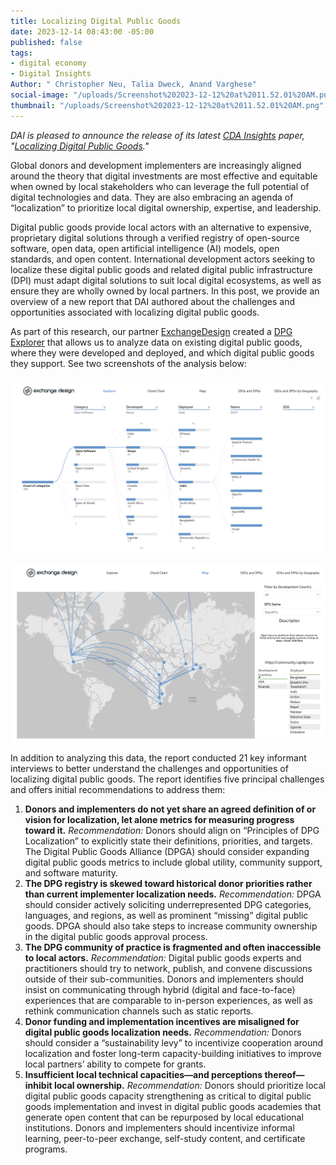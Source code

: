 ```yaml
---
title: Localizing Digital Public Goods
date: 2023-12-14 08:43:00 -05:00
published: false
tags:
- digital economy
- Digital Insights
Author: " Christopher Neu, Talia Dweck, Anand Varghese"
social-image: "/uploads/Screenshot%202023-12-12%20at%2011.52.01%20AM.png"
thumbnail: "/uploads/Screenshot%202023-12-12%20at%2011.52.01%20AM.png"
---
```


*DAI is pleased to announce the release of its latest [CDA Insights](https://www.dai.com/our-work/solutions/digital-acceleration-solutions/cda-insights) paper, "[Localizing Digital Public Goods](https://dai-assets.s3.amazonaws.com/Localizing%20Digital%20Public%20Goods.pdf)."*

Global donors and development implementers are increasingly aligned around the theory that digital investments are most effective and equitable when owned by local stakeholders who can leverage the full potential of digital technologies and data. They are also embracing an agenda of “localization” to prioritize local digital ownership, expertise, and leadership. 

<!--more-->

Digital public goods provide local actors with an alternative to expensive, proprietary digital solutions through a verified registry of open-source software, open data, open artificial intelligence (AI) models, open standards, and open content. International development actors seeking to localize these digital public goods and related digital public infrastructure (DPI) must adapt digital solutions to suit local digital ecosystems, as well as ensure they are wholly owned by local partners. In this post, we provide an overview of a new report that DAI authored about the challenges and opportunities associated with localizing digital public goods.

As part of this research, our partner [ExchangeDesign](https://www.exchange.design/) created a [DPG Explorer](https://www.exchange.design/dpgs-explorer) that allows us to analyze data on existing digital public goods, where they were developed and deployed, and which digital public goods they support. See two screenshots of the analysis below:

![Screenshot 2023-12-12 at 11.50.02 AM.png](/uploads/Screenshot%202023-12-12%20at%2011.50.02%20AM.png) 

![Screenshot 2023-12-12 at 11.51.15 AM.png](/uploads/Screenshot%202023-12-12%20at%2011.51.15%20AM.png) 

In addition to analyzing this data, the report conducted 21 key informant interviews to better understand the challenges and opportunities of localizing digital public goods. The report identifies five principal challenges and offers initial recommendations to address them: 

1. **Donors and implementers do not yet share an agreed definition of or vision for localization, let alone metrics for measuring progress toward it.** *Recommendation:* Donors should align on “Principles of DPG Localization” to explicitly state their definitions, priorities, and targets. The Digital Public Goods Alliance (DPGA) should consider expanding digital public goods metrics to include global utility, community support, and software maturity. 
1. **The DPG registry is skewed toward historical donor priorities rather than current implementer localization needs.** *Recommendation:* DPGA should consider actively soliciting underrepresented DPG categories, languages, and regions, as well as prominent “missing” digital public goods. DPGA should also take steps to increase community ownership in the digital public goods approval process. 
1. **The DPG community of practice is fragmented and often inaccessible to local actors.** *Recommendation:* Digital public goods experts and practitioners should try to network, publish, and convene discussions outside of their sub-communities. Donors and implementers should insist on communicating through hybrid (digital and face-to-face) experiences that are comparable to in-person experiences, as well as rethink communication channels such as static reports. 
1. **Donor funding and implementation incentives are misaligned for digital public goods localization needs.** *Recommendation:* Donors should consider a “sustainability levy” to incentivize cooperation around localization and foster long-term capacity-building initiatives to improve local partners’ ability to compete for grants.
1. **Insufficient local technical capacities—and perceptions thereof—inhibit local ownership.** *Recommendation:* Donors should prioritize local digital public goods capacity strengthening as critical to digital public goods implementation and invest in digital public goods academies that generate open content that can be repurposed by local educational institutions. Donors and implementers should incentivize informal learning, peer-to-peer exchange, self-study content, and certificate programs.
